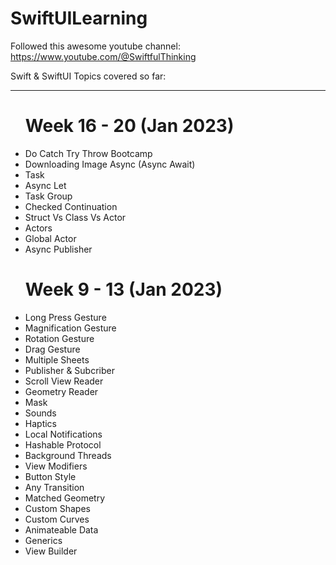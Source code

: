 # SwiftUILearning

Followed this awesome youtube channel: https://www.youtube.com/@SwiftfulThinking

Swift & SwiftUI Topics covered so far:
<hr>
<ul>
<h1>Week 16 - 20 (Jan 2023)</h1>
<li>Do Catch Try Throw Bootcamp</li>
<li>Downloading Image Async (Async Await)</li>
<li>Task</li>
<li>Async Let</li>
<li>Task Group</li>
<li>Checked Continuation</li>
<li>Struct Vs Class Vs Actor</li>
<li>Actors</li>
<li>Global Actor</li>
<li>Async Publisher</li>
</ul>

<ul>
<h1>Week 9 - 13 (Jan 2023)</h1>
<li>Long Press Gesture</li>
<li>Magnification Gesture</li>
<li>Rotation Gesture</li>
<li>Drag Gesture</li>
<li>Multiple Sheets</li>
<li>Publisher & Subcriber</li>
<li>Scroll View Reader</li>
<li>Geometry Reader</li>
<li>Mask</li>
<li>Sounds</li>
<li>Haptics</li>
<li>Local Notifications</li>
<li>Hashable Protocol</li>
<li>Background Threads</li>
<li>View Modifiers</li>
<li>Button Style</li>
<li>Any Transition</li>
<li>Matched Geometry</li>
<li>Custom Shapes</li>
<li>Custom Curves</li>
<li>Animateable Data</li>
<li>Generics</li>
<li>View Builder</li>
</ul>
